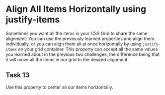 # Align All Items Horizontally using justify-items
Sometimes you want all the items in your CSS Grid to share the same alignment. You can use the previously learned properties and align them individually, or you can align them all at once horizontally by using `justify-items` on your grid container. This property can accept all the same values you learned about in the previous two challenges, the difference being that it will move all the items in our grid to the desired alignment.
## Task 13
Use this property to center all our items horizontally.
